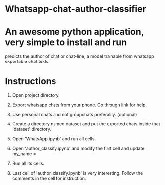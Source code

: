 # Whatsapp-chat-author-classifier
# An awesome python application, very simple to install and run
predicts the author of chat or chat-line, a model trainable from whatsapp exportable chat texts
 
# Instructions

1. Open project directory.

2. Export whatsapp chats from your phone. Go through [link](https://www.google.com/url?sa=t&rct=j&q=&esrc=s&source=web&cd=3&ved=2ahUKEwi4kdHC7IPnAhWd6nMBHQmPC54QFjACegQIDRAH&url=https%3A%2F%2Fwww.guidingtech.com%2Fexport-whatsapp-chat-pdf%2F&usg=AOvVaw2GF3qCNfKOnuFi44dyAq6L) for help.

3. Use personal chats and not groupchats preferably. (optional)

4. Create a directory named dataset and put the exported chats inside that 'dataset' directory.

5. Open 'WhatsApp.ipynb' and run all cells.

6. Open 'author_classify.ipynb' and modify the first cell and update my_name = <your name mentioned in your whatsapp account at the time of exporting chats>

7. Run all its cells.

8. Last cell of 'author_classify.ipynb' is very interesting. Follow the comments in the cell for instruction.
